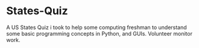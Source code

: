 # States-Quiz
A US States Quiz i took to help some computing freshman to understand some basic programming concepts in Python, and GUIs.  Volunteer monitor work.
